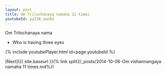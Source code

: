 ```yaml
---
layout: post
title: Om Trilochanaya namaha 11 times
youtubeId: pyI38_uocKU
---
```

 
 
Om Trilochanaya nama 
 
 -  Who is having three eyes 
 
  
 
  
 
 
 
 
 
 


{% include youtubePlayer.html id=page.youtubeId %}
 
[Next]({{ site.baseurl }}{% link  split2/_posts/2014-10-06-Om vishannangaya namaha 11 times.md%})
 
